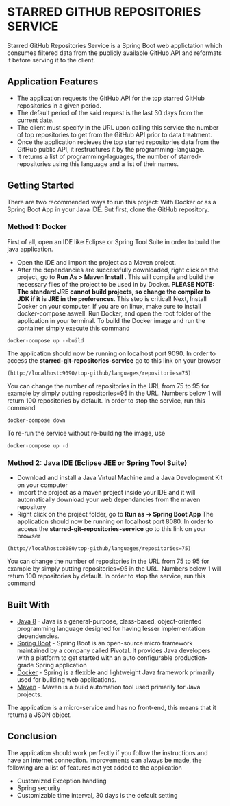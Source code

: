 # STARRED GITHUB REPOSITORIES SERVICE

Starred GitHub Repositories Service is a Spring Boot web applictation which consumes filtered data from the publicly available GitHub API and reformats it before serving it to the client.

## Application Features
* The application requests the GitHub API for the top starred GitHub repositories in a given period.
* The default period of the said request is the last 30 days from the current date.
* The client must specify in the URL upon calling this service the number of top repositories to get from the GitHub API prior to data treatment.
* Once the application recieves the top starred repositories data from the GitHub public API, it restructures it by the programming-language.
* It returns a list of programming-laguages, the number of starred-repositories using this language and a list of their names.

## Getting Started
There are two recommended ways to run this project: With Docker or as a Spring Boot App in your Java IDE. But first, clone the GitHub repository.
### Method 1: Docker
First of all, open an IDE like Eclipse or Spring Tool Suite in order to build the java application.
* Open the IDE and import the project as a Maven project.
* After the dependancies are successfully downloaded, right click on the project, go to **Run As > Maven Install** . This will compile and build the necessary files of the project to be used in by Docker. **PLEASE NOTE: The standard JRE cannot build projects, so change the compiler to JDK if it is JRE in the preferences**. This step is critical!
Next, Install Docker on your computer. If you are on linux, make sure to install docker-compose aswell. Run Docker, and open the root folder of the application in your terminal.
To build the Docker image and run the container simply execute this command
```
docker-compose up --build
```
The application should now be running on localhost port 9090. In order to access the **starred-git-repositories-service**  go to this link on your browser
```
(http://localhost:9090/top-github/languages/repositories=75)
```
You can change the number of repositories in the URL from 75 to 95 for example by simply putting repositories=95 in the URL. Numbers below 1 will return 100 repositories by default. In order to stop the service, run this command
```
docker-compose down
```
To re-run the service without re-building the image, use
```
docker-compose up -d
```
### Method 2: Java IDE (Eclipse JEE or Spring Tool Suite)
* Download and install a Java Virtual Machine and a Java Development Kit on your computer
* Import the project as a maven project inside your IDE and it will automatically download your web dependancies from the maven repository
* Right click on the project folder, go to **Run as -> Spring Boot App**
The application should now be running on localhost port 8080. In order to access the **starred-git-repositories-service**  go to this link on your browser
```
(http://localhost:8080/top-github/languages/repositories=75)
```
You can change the number of repositories in the URL from 75 to 95 for example by simply putting repositories=95 in the URL. Numbers below 1 will return 100 repositories by default. In order to stop the service, run this command

## Built With
* [Java 8](https://www.oracle.com/java/technologies/java8.html) - Java is a general-purpose, class-based, object-oriented programming language designed for having lesser implementation dependencies.
* [Spring Boot](https://spring.io/projects/spring-boot) - Spring Boot is an open-source micro framework maintained by a company called Pivotal. It provides Java developers with a platform to get started with an auto configurable production-grade Spring application
* [Docker](https://spring.io) - Spring is a flexible and lightweight Java framework primarily used for building web applications.
* [Maven](https://maven.apache.org/) - Maven is a build automation tool used primarily for Java projects.

The application is a micro-service and has no front-end, this means that it returns a JSON object.

## Conclusion
The application should work perfectly if you follow the instructions and have an internet connection. Improvements can always be made, the following are a list of features not yet added to the application
* Customized Exception handling
* Spring security
* Customizable time interval, 30 days is the default setting
